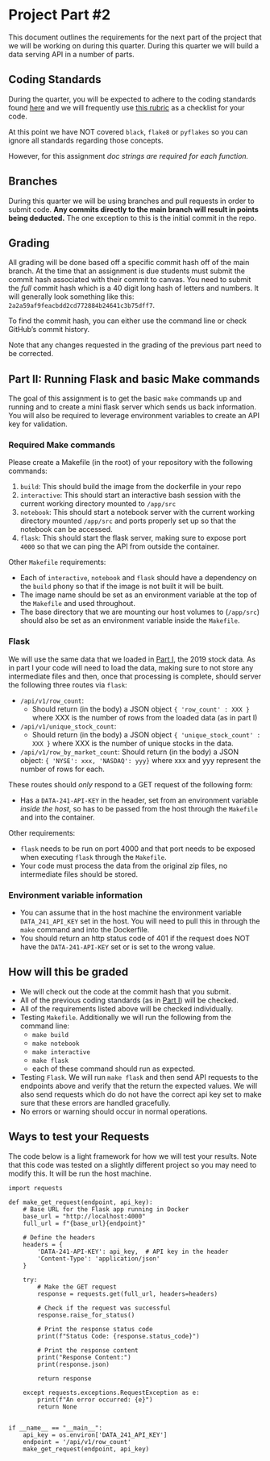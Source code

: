 # Project Part #2

This document outlines the requirements for the next part of the project that we will be working on during this quarter. During this quarter we will build a data serving API in a number of parts.

## Coding Standards

During the quarter, you will be expected to adhere to the coding standards found [here](https://github.com/dsi-clinic/the-clinic/blob/main/coding-standards/coding-standards.md) and we will frequently use [this rubric](https://github.com/dsi-clinic/the-clinic/blob/main/rubrics/final-technical-cleanup.md) as a checklist for your code.

At this point we have NOT covered `black`, `flake8` or `pyflakes` so you can ignore all standards regarding those concepts.

However, for this assignment _doc strings are required for each function._

## Branches

During this quarter we will be using branches and pull requests in order to submit code. **Any commits directly to the main branch will result in points being deducted.** The one exception to this is the initial commit in the repo.

## Grading

All grading will be done based off a specific commit hash off of the main branch. At the time that an assignment is due students must submit the commit hash associated with their commit to canvas. You need to submit the _full_ commit hash which is a 40 digit long hash of letters and numbers. It will generally look something like this: `2a2a59af9feacbdd2cd772884b24641c3b75dff7`.

To find the commit hash, you can either use the command line or check GitHub’s commit history.

Note that any changes requested in the grading of the previous part need to be corrected.

## Part II: Running Flask and basic Make commands

The goal of this assignment is to get the basic `make` commands up and running and to create a mini flask server which sends us back information. You will also be required to leverage environment variables to create an API key for validation.

### Required Make commands

Please create a Makefile (in the root) of your repository with the following commands:

1. `build`: This should build the image from the dockerfile in your repo
2. `interactive`: This should start an interactive bash session with the current working directory mounted to `/app/src`
3. `notebook`: This should start a notebook server with the current working directory mounted `/app/src` and ports properly set up so that the notebook can be accessed.
4. `flask`: This should start the flask server, making sure to expose port `4000` so that we can ping the API from outside the container.

Other `Makefile` requirements:
- Each of `interactive`, `notebook` and `flask` should have a dependency on the `build` phony so that if the image is not built it will be built.
- The image name should be set as an environment variable at the top of the `Makefile` and used throughout. 
- The base directory that we are mounting our host volumes to (`/app/src`) should also be set as an environment variable inside the `Makefile`.

### Flask 

We will use the same data that we loaded in [Part I](part_1.md), the 2019 stock data. As in part I your code will need to load the data, making sure to not store any intermediate files and then, once that processing is complete, should server the following three routes via `flask`: 

- `/api/v1/row_count`:
  - Should return (in the body) a JSON object `{ 'row_count' : XXX }` where XXX is the number of rows from the loaded data (as in part I)
- `/api/v1/unique_stock_count`:
  - Should return (in the body) a JSON object `{ 'unique_stock_count' : XXX }` where XXX is the number of unique stocks in the data.
- `/api/v1/row_by_market_count`: Should return (in the body) a JSON object: `{ 'NYSE': xxx, 'NASDAQ': yyy}` where xxx and yyy represent the number of rows for each. 

These routes should _only_ respond to a GET request of the following form:
- Has a `DATA-241-API-KEY` in the header, set from an environment variable _inside the host_, so has to be passed from the host through the `Makefile` and into the container.

Other requirements:
- `flask` needs to be run on port 4000 and that port needs to be exposed when executing `flask` through the `Makefile`.
- Your code must process the data from the original zip files, no intermediate files should be stored.

### Environment variable information

- You can assume that in the host machine the environment variable `DATA_241_API_KEY` set in the host. You will need to pull this in through the `make` command and into the Dockerfile. 
- You should return an http status code of 401 if the request does NOT have the `DATA-241-API-KEY` set or is set to the wrong value.

## How will this be graded

- We will check out the code at the commit hash that you submit.
- All of the previous coding standards (as in [Part I](part_1_rubric.md)) will be checked. 
- All of the requirements listed above will be checked individually.
- Testing `Makefile`. Additionally we will run the following from the command line:
  - `make build` 
  - `make notebook`
  - `make interactive`
  - `make flask`
  - each of these command should run as expected.
- Testing `Flask`. We will run `make flask` and then send API requests to the endpoints above and verify that the return the expected values. We will also send requests which do do not have the correct api key set to make sure that these errors are handled gracefully.
- No errors or warning should occur in normal operations.

## Ways to test your Requests

The code below is a light framework for how we will test your results. Note that this code was tested on a slightly different project so you may need to modify this. It will be run the host machine.

```
import requests

def make_get_request(endpoint, api_key):
    # Base URL for the Flask app running in Docker
    base_url = "http://localhost:4000"  
    full_url = f"{base_url}{endpoint}"

    # Define the headers
    headers = {
        'DATA-241-API-KEY': api_key,  # API key in the header
        'Content-Type': 'application/json'
    }

    try:
        # Make the GET request
        response = requests.get(full_url, headers=headers)
        
        # Check if the request was successful
        response.raise_for_status()
        
        # Print the response status code
        print(f"Status Code: {response.status_code}")
        
        # Print the response content
        print("Response Content:")
        print(response.json)
        
        return response

    except requests.exceptions.RequestException as e:
        print(f"An error occurred: {e}")
        return None


if __name__ == "__main__":
    api_key = os.environ['DATA_241_API_KEY']
    endpoint = '/api/v1/row_count'
    make_get_request(endpoint, api_key)

```
